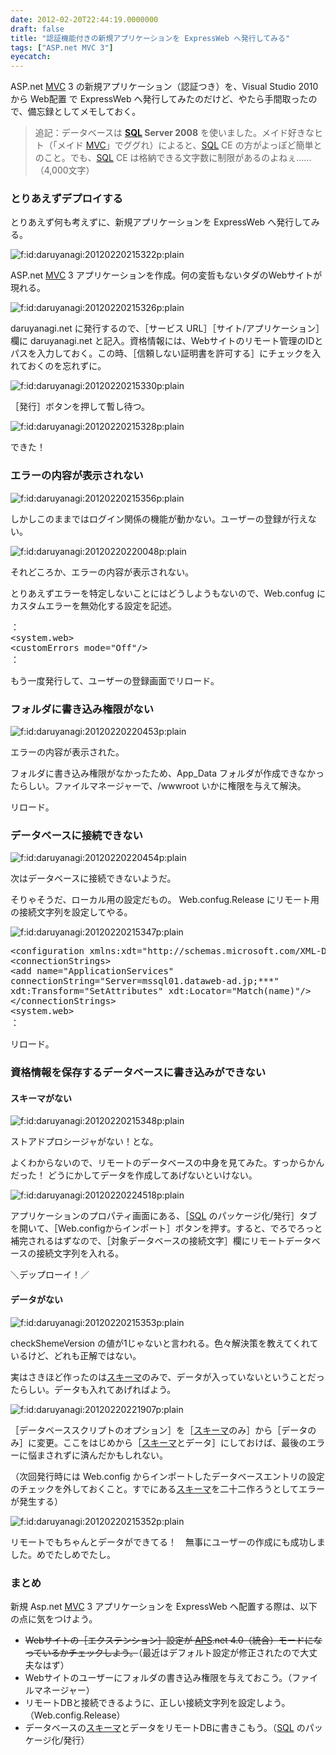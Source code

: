 ```yaml
---
date: 2012-02-20T22:44:19.0000000
draft: false
title: "認証機能付きの新規アプリケーションを ExpressWeb へ発行してみる"
tags: ["ASP.net MVC 3"]
eyecatch: 
---
```

<p>ASP.net <a class="keyword" href="http://d.hatena.ne.jp/keyword/MVC">MVC</a> 3 の新規アプリケーション（認証つき）を、Visual Studio 2010 から Web配置 で ExpressWeb へ発行してみたのだけど、やたら手間取ったので、備忘録としてメモしておく。</p>

<blockquote>
<p>追記：データベースは <b><a class="keyword" href="http://d.hatena.ne.jp/keyword/SQL">SQL</a> Server 2008</b> を使いました。メイド好きなヒト（「メイド <a class="keyword" href="http://d.hatena.ne.jp/keyword/MVC">MVC</a>」でググれ）によると、<a class="keyword" href="http://d.hatena.ne.jp/keyword/SQL">SQL</a> CE の方がよっぽど簡単とのこと。でも、<a class="keyword" href="http://d.hatena.ne.jp/keyword/SQL">SQL</a> CE は格納できる文字数に制限があるのよねぇ......（4,000文字）</p>

</blockquote>

<div class="section">
<h3>とりあえずデプロイする</h3>
<p>とりあえず何も考えずに、新規アプリケーションを ExpressWeb へ発行してみる。</p><p><img src="20120220215322.png" alt="f:id:daruyanagi:20120220215322p:plain" title="f:id:daruyanagi:20120220215322p:plain" class="hatena-fotolife"></p><p>ASP.net <a class="keyword" href="http://d.hatena.ne.jp/keyword/MVC">MVC</a> 3 アプリケーションを作成。何の変哲もないタダのWebサイトが現れる。</p><p><img src="20120220215326.png" alt="f:id:daruyanagi:20120220215326p:plain" title="f:id:daruyanagi:20120220215326p:plain" class="hatena-fotolife"></p><p>daruyanagi.net に発行するので、［サービス URL］［サイト/アプリケーション］欄に daruyanagi.net と記入。資格情報には、Webサイトのリモート管理のIDとパスを入力しておく。この時、［信頼しない証明書を許可する］にチェックを入れておくのを忘れずに。</p><p><img src="20120220215330.png" alt="f:id:daruyanagi:20120220215330p:plain" title="f:id:daruyanagi:20120220215330p:plain" class="hatena-fotolife"></p><p>［発行］ボタンを押して暫し待つ。</p><p><img src="20120220215328.png" alt="f:id:daruyanagi:20120220215328p:plain" title="f:id:daruyanagi:20120220215328p:plain" class="hatena-fotolife"></p><p>できた！</p>

</div>
<div class="section">
<h3>エラーの内容が表示されない</h3>
<p><img src="20120220215356.png" alt="f:id:daruyanagi:20120220215356p:plain" title="f:id:daruyanagi:20120220215356p:plain" class="hatena-fotolife"></p><p>しかしこのままではログイン関係の機能が動かない。ユーザーの登録が行えない。</p><p><img src="20120220220048.png" alt="f:id:daruyanagi:20120220220048p:plain" title="f:id:daruyanagi:20120220220048p:plain" class="hatena-fotolife"></p><p>それどころか、エラーの内容が表示されない。</p><p>とりあえずエラーを特定しないことにはどうしようもないので、Web.confug にカスタムエラーを無効化する設定を記述。</p>

<pre class="code lang-xml" data-lang="xml" data-unlink>：
&lt;system.web&gt;
&lt;customErrors mode=&#34;Off&#34;/&gt;
：</pre>
<p>もう一度発行して、ユーザーの登録画面でリロード。</p>

</div>
<div class="section">
<h3>フォルダに書き込み権限がない</h3>
<p><img src="20120220220453.png" alt="f:id:daruyanagi:20120220220453p:plain" title="f:id:daruyanagi:20120220220453p:plain" class="hatena-fotolife"></p><p>エラーの内容が表示された。</p><p>フォルダに書き込み権限がなかったため、App_Data フォルダが作成できなかったらしい。ファイルマネージャーで、/wwwroot いかに権限を与えて解決。</p><p>リロード。</p>

</div>
<div class="section">
<h3>データベースに接続できない</h3>
<p><img src="20120220220454.png" alt="f:id:daruyanagi:20120220220454p:plain" title="f:id:daruyanagi:20120220220454p:plain" class="hatena-fotolife"></p><p>次はデータベースに接続できないようだ。</p><p>そりゃそうだ、ローカル用の設定だもの。 Web.confug.Release にリモート用の接続文字列を設定してやる。</p><p><img src="20120220215347.png" alt="f:id:daruyanagi:20120220215347p:plain" title="f:id:daruyanagi:20120220215347p:plain" class="hatena-fotolife"></p>

<pre class="code lang-xml" data-lang="xml" data-unlink>&lt;configuration xmlns:xdt=&#34;http://schemas.microsoft.com/XML-Document-Transform&#34;&gt;
&lt;connectionStrings&gt;
&lt;add name=&#34;ApplicationServices&#34;
connectionString=&#34;Server=mssql01.dataweb-ad.jp;***&#34;
xdt:Transform=&#34;SetAttributes&#34; xdt:Locator=&#34;Match(name)&#34;/&gt;
&lt;/connectionStrings&gt;
&lt;system.web&gt;
：</pre>
<p>リロード。</p>

</div>
<div class="section">
<h3>資格情報を保存するデータベースに書き込みができない</h3>

<div class="section">
<h4>スキーマがない</h4>
<p><img src="20120220215348.png" alt="f:id:daruyanagi:20120220215348p:plain" title="f:id:daruyanagi:20120220215348p:plain" class="hatena-fotolife"></p><p>ストアドプロシージャがない！とな。</p><p>よくわからないので、リモートのデータベースの中身を見てみた。すっからかんだった！ どうにかしてデータを作成してあげないといけない。</p><p><img src="20120220224518.png" alt="f:id:daruyanagi:20120220224518p:plain" title="f:id:daruyanagi:20120220224518p:plain" class="hatena-fotolife"></p><p>アプリケーションのプロパティ画面にある、［<a class="keyword" href="http://d.hatena.ne.jp/keyword/SQL">SQL</a> のパッケージ化/発行］タブを開いて、［Web.configからインポート］ボタンを押す。すると、でろでろっと補完されるはずなので、［対象データベースの接続文字］欄にリモートデータベースの接続文字列を入れる。</p><p>＼デップローイ！／ </p>

</div>
<div class="section">
<h4>データがない</h4>
<p><img src="20120220215353.png" alt="f:id:daruyanagi:20120220215353p:plain" title="f:id:daruyanagi:20120220215353p:plain" class="hatena-fotolife"></p><p>checkShemeVersion の値が1じゃないと言われる。色々解決策を教えてくれているけど、どれも正解ではない。</p><p>実はさきほど作ったのは<a class="keyword" href="http://d.hatena.ne.jp/keyword/%A5%B9%A5%AD%A1%BC%A5%DE">スキーマ</a>のみで、データが入っていないということだったらしい。データも入れてあげればよう。</p><p><img src="20120220221907.png" alt="f:id:daruyanagi:20120220221907p:plain" title="f:id:daruyanagi:20120220221907p:plain" class="hatena-fotolife"></p><p>［データベーススクリプトのオプション］を［<a class="keyword" href="http://d.hatena.ne.jp/keyword/%A5%B9%A5%AD%A1%BC%A5%DE">スキーマ</a>のみ］から［データのみ］に変更。ここをはじめから［<a class="keyword" href="http://d.hatena.ne.jp/keyword/%A5%B9%A5%AD%A1%BC%A5%DE">スキーマ</a>とデータ］にしておけば、最後のエラーに悩まされずに済んだかもしれない。</p><p>（次回発行時には Web.config からインポートしたデータベースエントリの設定のチェックを外しておくこと。すでにある<a class="keyword" href="http://d.hatena.ne.jp/keyword/%A5%B9%A5%AD%A1%BC%A5%DE">スキーマ</a>を二十二作ろうとしてエラーが発生する）</p><p><img src="20120220215352.png" alt="f:id:daruyanagi:20120220215352p:plain" title="f:id:daruyanagi:20120220215352p:plain" class="hatena-fotolife"></p><p>リモートでもちゃんとデータができてる！　無事にユーザーの作成にも成功しました。めでたしめでたし。</p>

</div>
</div>
<div class="section">
<h3>まとめ</h3>
<p>新規 Asp.net <a class="keyword" href="http://d.hatena.ne.jp/keyword/MVC">MVC</a> 3 アプリケーションを ExpressWeb へ配置する際は、以下の点に気をつけよう。</p>

<ul>
<li><s>Webサイトの［エクステンション］設定が <a class="keyword" href="http://d.hatena.ne.jp/keyword/APS">APS</a>.net 4.0（統合）モードになっているかチェックしよう。</s>（最近はデフォルト設定が修正されたので大丈夫なはず）</li>
<li>Webサイトのユーザーにフォルダの書き込み権限を与えておこう。（ファイルマネージャー）</li>
<li>リモートDBと接続できるように、正しい接続文字列を設定しよう。（Web.config.Release）</li>
<li>データベースの<a class="keyword" href="http://d.hatena.ne.jp/keyword/%A5%B9%A5%AD%A1%BC%A5%DE">スキーマ</a>とデータをリモートDBに書きこもう。（<a class="keyword" href="http://d.hatena.ne.jp/keyword/SQL">SQL</a> のパッケージ化/発行）</li>
</ul>
</div>